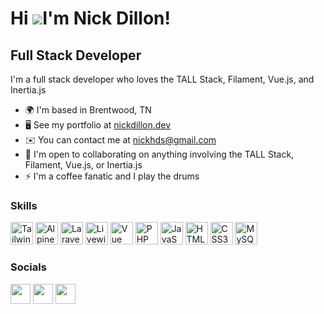 Hi ![](https://user-images.githubusercontent.com/18350557/176309783-0785949b-9127-417c-8b55-ab5a4333674e.gif)I'm Nick Dillon!
===================================================================================================================================

Full Stack Developer
--------------------

I'm a full stack developer who loves the TALL Stack, Filament, Vue.js, and Inertia.js

*   🌍  I'm based in Brentwood, TN
*   🖥️  See my portfolio at [nickdillon.dev](https://nickdillon.dev)
*   ✉️  You can contact me at [nickhds@gmail.com](mailto:nickhds@gmail.com)
*   🤝  I'm open to collaborating on anything involving the TALL Stack, Filament, Vue.js, or Inertia.js
*   ⚡  I'm a coffee fanatic and I play the drums

### Skills 
<p align="left">
<a href="https://tailwindcss.com/" target="_blank" rel="noreferrer"><img src="https://raw.githubusercontent.com/danielcranney/readme-generator/main/public/icons/skills/tailwindcss-colored.svg" width="36" height="36" alt="TailwindCSS" /></a>
<a href="https://alpinejs.dev/" target="_blank" rel="noreferrer"><img src="https://cdn.worldvectorlogo.com/logos/alpinejs-2.svg" width="36" height="36" alt="Alpine.js" /></a>
<a href="https://laravel.com/" target="_blank" rel="noreferrer"><img src="https://raw.githubusercontent.com/danielcranney/readme-generator/main/public/icons/skills/laravel-colored.svg" width="36" height="36" alt="Laravel" /></a>
<a href="https://livewire.laravel.com/" target="_blank" rel="noreferrer"><img src="https://avatars.githubusercontent.com/u/51960834?s=64&v=4" width="36" height="36" alt="Livewire" /></a>
<a href="https://vuejs.org/" target="_blank" rel="noreferrer"><img src="https://raw.githubusercontent.com/danielcranney/readme-generator/main/public/icons/skills/vuejs-colored.svg" width="36" height="36" alt="Vue" /></a>
<a href="https://www.php.net/" target="_blank" rel="noreferrer"><img src="https://raw.githubusercontent.com/danielcranney/readme-generator/main/public/icons/skills/php-colored.svg" width="36" height="36" alt="PHP" /></a>
<a href="https://developer.mozilla.org/en-US/docs/Web/JavaScript" target="_blank" rel="noreferrer"><img src="https://raw.githubusercontent.com/danielcranney/readme-generator/main/public/icons/skills/javascript-colored.svg" width="36" height="36" alt="JavaScript" /></a>
<a href="https://developer.mozilla.org/en-US/docs/Glossary/HTML5" target="_blank" rel="noreferrer"><img src="https://raw.githubusercontent.com/danielcranney/readme-generator/main/public/icons/skills/html5-colored.svg" width="36" height="36" alt="HTML5" /></a>
<a href="https://www.w3.org/TR/CSS/#css" target="_blank" rel="noreferrer"><img src="https://raw.githubusercontent.com/danielcranney/readme-generator/main/public/icons/skills/css3-colored.svg" width="36" height="36" alt="CSS3" /></a>
<a href="https://www.mysql.com/" target="_blank" rel="noreferrer"><img src="https://raw.githubusercontent.com/danielcranney/readme-generator/main/public/icons/skills/mysql-colored.svg" width="36" height="36" alt="MySQL" /></a>
</p>
                    

### Socials
<p align="left"> <a href="https://www.github.com/NickDillon1412" target="_blank" rel="noreferrer"><img src="https://raw.githubusercontent.com/danielcranney/readme-generator/main/public/icons/socials/github.svg" width="32" height="32" /></a> <a href="https://www.linkedin.com/in/nickdillon12" target="_blank" rel="noreferrer"><img src="https://raw.githubusercontent.com/danielcranney/readme-generator/main/public/icons/socials/linkedin.svg" width="32" height="32" /></a> <a href="https://www.twitter.com/NickDillon1412" target="_blank" rel="noreferrer"><img src="https://raw.githubusercontent.com/danielcranney/readme-generator/main/public/icons/socials/twitter.svg" width="32" height="32" /></a></p>
